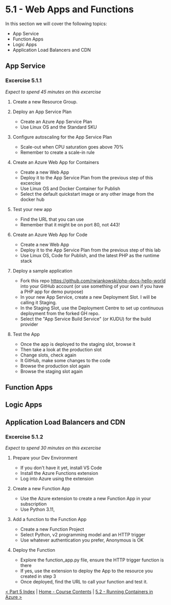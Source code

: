 # 5.1 - Web Apps and Functions

In this section we will cover the following topics:
- App Service
- Function Apps
- Logic Apps
- Application Load Balancers and CDN

## App Service

### Excercise 5.1.1

*Expect to spend 45 minutes on this excercise*

1. Create a new Resource Group.

2. Deploy an App Service Plan
    - Create an Azure App Service Plan
    - Use Linux OS and the Standard SKU

3. Configure autoscaling for the App Service Plan
    - Scale-out when CPU saturation goes above 70%
    - Remember to create a scale-in rule

4. Create an Azure Web App for Containers
    - Create a new Web App
    - Deploy it to the App Service Plan from the previous step of this excercise
    - Use Linux OS and Docker Container for Publish
    - Select the default quickstart image or any other image from the docker hub

5. Test your new app
    - Find the URL that you can use
    - Remember that it might be on port 80, not 443!

6. Create an Azure Web App for Code
    - Create a new Web App
    - Deploy it to the App Service Plan from the previous step of this lab
    - Use Linux OS, Code for Publish, and the latest PHP as the runtime stack

7. Deploy a sample application
    - Fork this repo https://github.com/rwiankowski/php-docs-hello-world into your GitHub account (or use something of your own if you have a PHP app for demo purpose)
    - In your new App Service, create a new Deployment Slot. I will be calling it Staging.
    - In the Staging Slot, use the Deployment Centre to set up continuous deployment from the forked GH repo.
    - Select the "App Service Build Service" (or KUDU) for the build provider

8. Test the App
    - Once the app is deployed to the staging slot, browse it
    - Then take a look at the production slot
    - Change slots, check again
    - It GitHub, make some changes to the code
    - Browse the production slot again
    - Browse the staging slot again

## Function Apps

## Logic Apps

## Application Load Balancers and CDN

### Excercise 5.1.2

*Expect to spend 30 minutes on this excercise*

1. Prepare your Dev Environment
    - If you don't have it yet, install VS Code
    - Install the Azure Functions extension
    - Log into Azure using the extension

2. Create a new Function App
    - Use the Azure extension to create a new Function App in your subscription
    - Use Python 3.11,

3. Add a function to the Function App
    - Create a new Function Project
    - Select Python, v2 programming model and an HTTP trigger
    - Use whatever authentication you prefer, Anonymous is OK

4. Deploy the Function
    - Explore the function_app.py file, ensure the HTTP trigger function is there
    - If yes, use the extension to deploy the App to the resource you created in step 3
    - Once deployed, find the URL to call your function and test it.

[< Part 5 Index](./partFiveIndex.md) | [Home - Course Contents](../Contents.md) |  [5.2 - Running Containers in Azure >](./containers.md)
